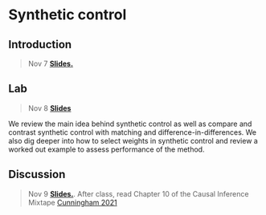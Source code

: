 
# Synthetic control

## Introduction

> Nov 7 [**Slides.**](assets/slides/10-1_synth_control.pdf) 


## Lab

> Nov 8 [**Slides**](assets/discussions/discussion12.pdf)

We review the main idea behind synthetic control as well as compare and contrast synthetic control with matching and difference-in-differences. We also dig deeper into how to select weights in synthetic control and review a worked out example to assess performance of the method.

## Discussion

> Nov 9 [**Slides.**](assets/slides/10-2_synth_control_example.pdf). 
After class, read Chapter 10 of the Causal Inference Mixtape [Cunningham 2021](https://mixtape.scunning.com/10-synthetic_controls)
